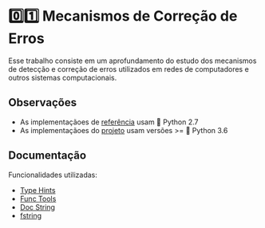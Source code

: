 # :zero::one: Mecanismos de Correção de Erros

Esse trabalho consiste em um aprofundamento do estudo dos mecanismos de detecção e correção de erros utilizados em redes de computadores e outros sistemas computacionais.

## Observações

- As implementaçãoes de [referência](/referencia) usam :snake: Python 2.7
- As implementaçãoes do [projeto](/) usam versões >= :snake: Python 3.6

## Documentação

Funcionalidades utilizadas:

- [Type Hints](https://docs.python.org/3/library/typing.html)
- [Func Tools](https://docs.python.org/3/library/functools.html)
- [Doc String](https://www.python.org/dev/peps/pep-0257/)
- [fstring](https://www.python.org/dev/peps/pep-0498/)